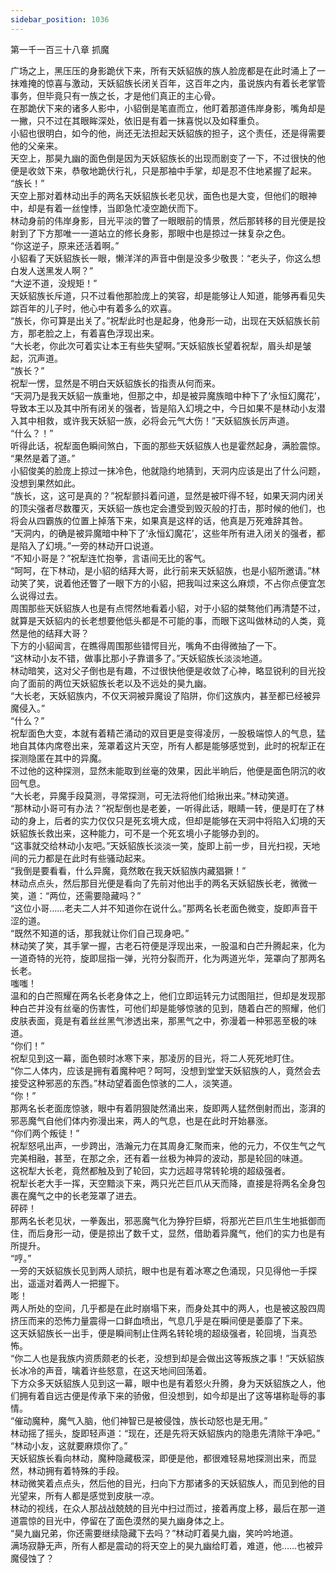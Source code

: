 ```yaml
---
sidebar_position: 1036
---
```

 第一千一百三十八章 抓魔


广场之上，黑压压的身影跪伏下来，所有天妖貂族的族人脸庞都是在此时涌上了一抹难掩的惊喜与激动，天妖貂族长闭关百年，这百年之内，虽说族内有着长老掌管事务，但毕竟只有一族之长，才是他们真正的主心骨。  
在那跪伏下来的诸多人影中，小貂倒是笔直而立，他盯着那道伟岸身影，嘴角却是一撇，只不过在其眼眸深处，依旧是有着一抹喜悦以及如释重负。  
小貂也很明白，如今的他，尚还无法担起天妖貂族的担子，这个责任，还是得需要他的父亲来。  
天空上，那昊九幽的面色倒是因为天妖貂族长的出现而剧变了一下，不过很快的他便是收敛下来，恭敬地跪伏行礼，只是那袖中手掌，却是忍不住地紧握了起来。  
“族长！”  
天空上那对着林动出手的两名天妖貂族长老见状，面色也是大变，但他们的眼神中，却是有着一丝惶悸，当即急忙凌空跪伏而下。  
林动身前的伟岸身影，目光平淡的瞥了一眼眼前的情景，然后那转移的目光便是投射到了下方那唯一一道站立的修长身影，那眼中也是掠过一抹复杂之色。  
“你这逆子，原来还活着啊。”  
小貂看了天妖貂族长一眼，懒洋洋的声音中倒是没多少敬畏：“老头子，你这么想白发人送黑发人啊？”  
“大逆不道，没规矩！”  
天妖貂族长斥道，只不过看他那脸庞上的笑容，却是能够让人知道，能够再看见失踪百年的儿子时，他心中有着多么的欢喜。  
“族长，你可算是出关了。”祝犁此时也是起身，他身形一动，出现在天妖貂族长前方，那老脸之上，有着喜色浮现出来。  
“大长老，你此次可着实让本王有些失望啊。”天妖貂族长望着祝犁，眉头却是皱起，沉声道。  
“族长？”  
祝犁一愣，显然是不明白天妖貂族长的指责从何而来。  
“天洞乃是我天妖貂一族重地，但那之中，却是被异魔族暗中种下了‘永恒幻魔花’，导致本王以及其中所有闭关的强者，皆是陷入幻境之中，今日如果不是林动小友潜入其中相救，或许我天妖貂一族，必将会元气大伤！”天妖貂族长厉声道。  
“什么？！”  
听得此话，祝犁面色瞬间煞白，下面的那些天妖貂族人也是霍然起身，满脸震惊。  
“果然是着了道。”  
小貂俊美的脸庞上掠过一抹冷色，他就隐约地猜到，天洞内应该是出了什么问题，没想到果然如此。  
“族长，这，这可是真的？”祝犁颤抖着问道，显然是被吓得不轻，如果天洞内闭关的顶尖强者尽数覆灭，天妖貂一族也定会遭受到毁灭般的打击，那时候的他们，也将会从四霸族的位置上掉落下来，如果真是这样的话，他真是万死难辞其咎。  
“天洞内，的确是被异魔暗中种下了‘永恒幻魔花’，这些年所有进入闭关的强者，都是陷入了幻境。”一旁的林动开口说道。  
“不知小哥是？”祝犁连忙抱拳，言语间无比的客气。  
“呵呵，在下林动，是小貂的结拜大哥，此行前来天妖貂族，也是小貂所邀请。”林动笑了笑，说着他还瞥了一眼下方的小貂，把我叫过来这么麻烦，不占你点便宜怎么说得过去。  
周围那些天妖貂族人也是有点愕然地看着小貂，对于小貂的桀骜他们再清楚不过，就算是天妖貂内的长老想要他低头都是不可能的事，而眼下这叫做林动的人类，竟然是他的结拜大哥？  
下方的小貂闻言，在瞧得周围那些错愕目光，嘴角不由得微抽了一下。  
“这林动小友不错，做事比那小子靠谱多了。”天妖貂族长淡淡地道。  
林动暗笑，这对父子倒也是有趣，不过很快他便是收敛了心神，略显锐利的目光投向了面前的两位天妖貂族长老以及不远处的昊九幽。  
“大长老，天妖貂族内，不仅天洞被异魔设了陷阱，你们这族内，甚至都已经被异魔侵入。”  
“什么？”  
祝犁面色大变，本就有着精芒涌动的双目更是变得凌厉，一股极端惊人的气息，猛地自其体内席卷出来，笼罩着这片天空，所有人都是能够感觉到，此时的祝犁正在探测隐匿在其中的异魔。  
不过他的这种探测，显然未能取到丝毫的效果，因此半晌后，他便是面色阴沉的收回气息。  
“大长老，异魔手段莫测，寻常探测，可无法将他们给揪出来。”林动笑道。  
“那林动小哥可有办法？”祝犁倒也是老姜，一听得此话，眼睛一转，便是盯在了林动的身上，后者的实力仅仅只是死玄境大成，但却是能够在天洞中将陷入幻境的天妖貂族长救出来，这种能力，可不是一个死玄境小子能够办到的。  
“这事就交给林动小友吧。”天妖貂族长淡淡一笑，旋即上前一步，目光扫视，天地间的元力都是在此时有些骚动起来。  
“我倒是要看看，什么异魔，竟然敢在我天妖貂族内藏猖獗！”  
林动点点头，然后那目光便是看向了先前对他出手的两名天妖貂族长老，微微一笑，道：“两位，还需要隐藏吗？”  
“这位小哥……老夫二人并不知道你在说什么。”那两名长老面色微变，旋即声音干涩的道。  
“既然不知道的话，那我就让你们自己现身吧。”  
林动笑了笑，其手掌一握，古老石符便是浮现出来，一股温和白芒升腾起来，化为一道奇特的光符，旋即屈指一弹，光符分裂而开，化为两道光华，笼罩向了那两名长老。  
嗤嗤！  
温和的白芒照耀在两名长老身体之上，他们立即运转元力试图阻拦，但却是发现那种白芒并没有丝毫的伤害性，可他们却是能够惊骇的见到，随着白芒的照耀，他们皮肤表面，竟是有着丝丝黑气渗透出来，那黑气之中，弥漫着一种邪恶至极的味道。  
“你们！”  
祝犁见到这一幕，面色顿时冰寒下来，那凌厉的目光，将二人死死地盯住。  
“你二人体内，应该是拥有着魔种吧？呵呵，没想到堂堂天妖貂族的人，竟然会去接受这种邪恶的东西。”林动望着面色惊骇的二人，淡笑道。  
“你！”  
那两名长老面庞惊骇，眼中有着阴狠陡然涌出来，旋即两人猛然倒射而出，澎湃的邪恶魔气自他们体内弥漫出来，两人的气息，也是在此时开始暴涨。  
“你们两个叛徒！”  
祝犁怒吼出声，一步跨出，浩瀚元力在其周身汇聚而来，他的元力，不仅生气之气完美相融，甚至，在那之余，还有着一丝极为神异的波动，那是轮回的味道。  
这祝犁大长老，竟然都触及到了轮回，实力远超寻常转轮境的超级强者。  
祝犁长老大手一挥，天空黯淡下来，两只光芒巨爪从天而降，直接是将两名全身包裹在魔气之中的长老笼罩了进去。  
砰砰！  
那两名长老见状，一拳轰出，邪恶魔气化为狰狞巨蟒，将那光芒巨爪生生地抵御而住，而后身形一动，便是掠出了数千丈，显然，借助着异魔气，他们的实力也是有所提升。  
“哼。”  
一旁的天妖貂族长见到两人顽抗，眼中也是有着冰寒之色涌现，只见得他一手探出，遥遥对着两人一把握下。  
嘭！  
两人所处的空间，几乎都是在此时崩塌下来，而身处其中的两人，也是被这股四周挤压而来的恐怖力量震得一口鲜血喷出，气息几乎是在瞬间便是萎靡了下来。  
这天妖貂族长一出手，便是瞬间制止住两名转轮境的超级强者，轮回境，当真恐怖。  
“你二人也是我族内资质颇老的长老，没想到却是会做出这等叛族之事！”天妖貂族长冰冷的声音，噙着许些怒意，在这天地间回荡着。  
下方众多天妖貂族人见到这一幕，眼中也是有着怒火升腾，身为天妖貂族之人，他们拥有着自远古便是传承下来的骄傲，但没想到，如今却是出了这等堪称耻辱的事情。  
“催动魔种，魔气入脑，他们神智已是被侵蚀，族长动怒也是无用。”  
林动摇了摇头，旋即轻声道：“现在，还是先将天妖貂族内的隐患先清除干净吧。”  
“林动小友，这就要麻烦你了。”  
天妖貂族长看向林动，魔种隐藏极深，即便是他，都很难轻易地探测出来，而显然，林动拥有着特殊的手段。  
林动微笑着点点头，然后他的目光，扫向下方那诸多的天妖貂族人，而见到他的目光望来，所有人都是感觉到皮肤一凉。  
林动的视线，在众人那战战兢兢的目光中扫过而过，接着再度上移，最后在那一道道震惊的目光中，停留在了面色漠然的昊九幽身体之上。  
“昊九幽兄弟，你还需要继续隐藏下去吗？”林动盯着昊九幽，笑吟吟地道。  
满场寂静无声，所有人都是震动的将天空上的昊九幽给盯着，难道，他……也被异魔侵蚀了？  
  
  
